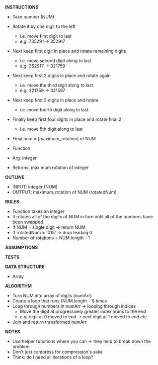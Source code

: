 **INSTRUCTIONS**
- Take number (NUM)
- Rotate it by one digit to the left
  - i.e. move first digit to last
  - e.g. 735291 -> 352917
- Next keep first digit in place and rotate remaining digits
  - i.e. move second digit along to last 
  - e.g. 352917 -> 321759
- Next keep first 2 digits in place and rotate again 
  - i.e. move the third digit along to last
  - e.g. 321759 -> 321597
- Next keep first 3 digits in place and rotate
  - i.e. move fourth digit along to last
- Finally keep first four digits in place and rotate final 2
  - i.e. move 5th digit along to last
- Final num = [maximum_rotation] of NUM

- Function
- Arg: integer
- Returns: maximum rotation of integer

**OUTLINE**
- INPUT: integer (NUM)
- OUTPUT: maximum_rotation of NUM (rotatedNum)

**RULES**
- Function takes an integer
- It rotates all of the digits of NUM in turn until all of the numbers have been swapped
- If NUM = single digit -> return NUM
- If rotatedNum = '015' -> drop leading 0
- Number of rotations = NUM.length - 1

**ASSUMPTIONS**

**TESTS**

**DATA STRUCTURE**
- Array

**ALGORITHM**
- Turn NUM into array of digits (numArr)
- Create a loop that runs (NUM.length - 1) times
- Loop through numbers in numArr -> looping through indices
  - Move the digit at progressively greater index nums to the end
  - e.g. digit at 0 moved to end -> next digit at 1 moved to end etc.
- Join and return transformed numArr

**NOTES**
- Use helper functions where you can -> they help to break down the problem
- Don't just compress for compression's sake
- Think: do I need all iterations of a loop?